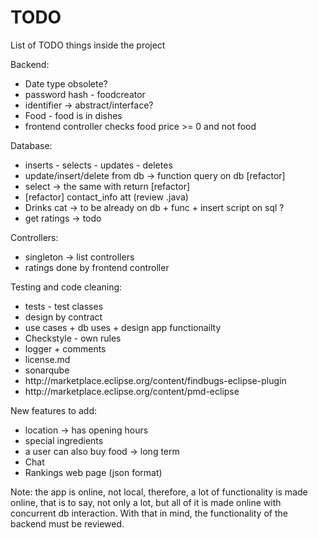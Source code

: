 # TODO
List of TODO things inside the project

Backend:
<ul>
	<li>Date type obsolete?</li>
	<li>password hash - foodcreator</li>
	<li>identifier → abstract/interface?</li>
	<li>Food - food is in dishes</li>
	<li>frontend controller checks food price >= 0 and not food</li>
</ul>

Database:
<ul>
	<li>inserts - selects - updates - deletes</li>
	<li>update/insert/delete from db -> function query on db [refactor]</li>
	<li>select -> the same with return [refactor]</li>
	<li>[refactor] contact_info att (review .java)</li>
	<li>Drinks cat -> to be already on db + func + insert script on sql ?</li>
	<li>get ratings -> todo</li>
</ul>

Controllers:
<ul>
	<li>singleton → list controllers</li>
	<li>ratings done by frontend controller</li>
</ul>

Testing and code cleaning:
<ul>
	<li>tests - test classes</li>
	<li>design by contract</li>
	<li>use cases + db uses + design app functionailty</li>
	<li>Checkstyle - own rules</li>
	<li>logger + comments</li>
	<li>license.md</li>
	<li>sonarqube</li>
	<li>http://marketplace.eclipse.org/content/findbugs-eclipse-plugin</li>
	<li>http://marketplace.eclipse.org/content/pmd-eclipse</li>
</ul>

New features to add:
<ul>
	<li>location → has opening hours</li>
	<li>special ingredients</li>
	<li>a user can also buy food → long term</li>
	<li>Chat</li>
	<li>Rankings web page (json format)</li>
</ul>

Note: the app is online, not local, therefore, a lot of functionality is made online, that is to say, not only a lot, but all of it is made online with concurrent db interaction. With that in mind, the functionality of the backend must be reviewed.
